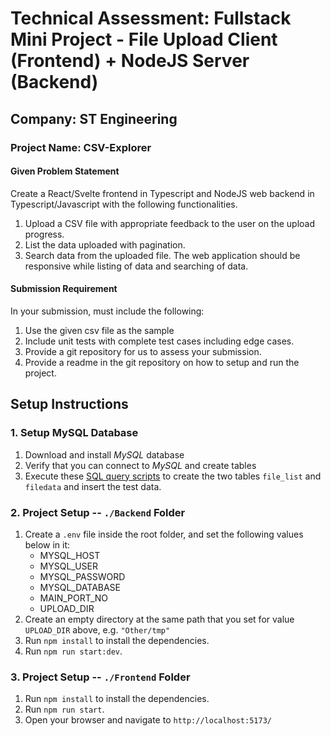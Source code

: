 # Technical Assessment: Fullstack Mini Project - File Upload Client (Frontend) + NodeJS Server (Backend)

## Company: ST Engineering

### Project Name: CSV-Explorer

#### Given Problem Statement
Create a React/Svelte frontend in Typescript and NodeJS web backend in Typescript/Javascript with the following functionalities.
1. Upload a CSV file with appropriate feedback to the user on the upload progress.
2. List the data uploaded with pagination.
3. Search data from the uploaded file. The web application should be responsive while listing of data and searching of data.

#### Submission Requirement
In your submission, must include the following:
1. Use the given csv file as the sample
2. Include unit tests with complete test cases including edge cases.
3. Provide a git repository for us to assess your submission.
4. Provide a readme in the git repository on how to setup and run the project.

## Setup Instructions

### 1. Setup MySQL Database
1. Download and install _MySQL_ database
2. Verify that you can connect to _MySQL_ and create tables
3. Execute these [SQL query scripts](./Backend/Other/scripts.sql) to create the two tables `file_list` and `filedata` and insert the test data.

### 2. Project Setup -- `./Backend` Folder
1. Create a `.env` file inside the root folder, and set the following values below in it:
    - MYSQL_HOST
    - MYSQL_USER
    - MYSQL_PASSWORD
    - MYSQL_DATABASE
    - MAIN_PORT_NO
    - UPLOAD_DIR
2. Create an empty directory at the same path that you set for value `UPLOAD_DIR` above, e.g. `"Other/tmp"`
3. Run `npm install` to install the dependencies.
4. Run `npm run start:dev`.

### 3. Project Setup -- `./Frontend` Folder
1. Run `npm install` to install the dependencies.
2. Run `npm run start`.
3. Open your browser and navigate to `http://localhost:5173/`
